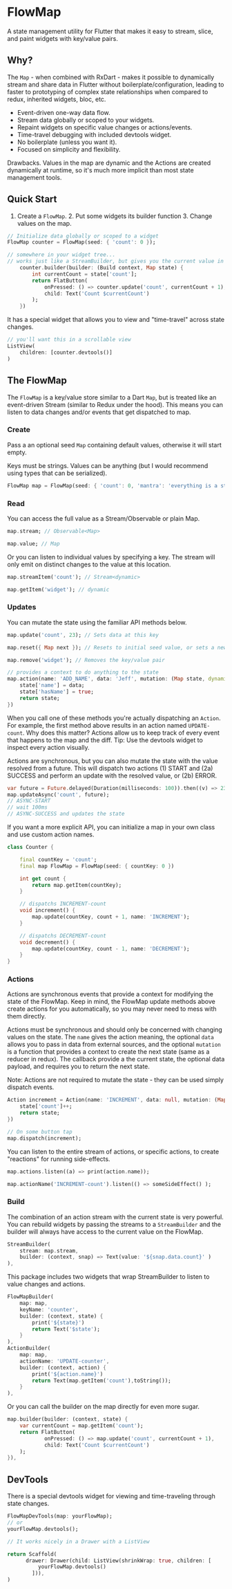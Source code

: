 # FlowMap

A state management utility for Flutter that makes it easy to stream, slice, and paint widgets with key/value pairs. 

## Why?


The `Map` - when combined with RxDart - makes it possible to dynamically stream and share data in Flutter without boilerplate/configuration, leading to faster to prototyping of complex state relationships when compared to redux, inherited widgets, bloc, etc. 

- Event-driven one-way data flow. 
- Stream data globally or scoped to your widgets.
- Repaint widgets on specific value changes or actions/events. 
- Time-travel debugging with included devtools widget.
- No boilerplate (unless you want it).
- Focused on simplicity and flexibility. 


Drawbacks. Values in the map are dynamic and the Actions are created dynamically at runtime, so it's much more implicit than most state management tools. 


## Quick Start

1. Create a `FlowMap`.  2. Put some widgets its builder function 3. Change values on the map. 

```dart
// Initialize data globally or scoped to a widget
FlowMap counter = FlowMap(seed: { 'count': 0 });

// somewhere in your widget tree...
// works just like a StreamBuilder, but gives you the current value in the map
    counter.builder(builder: (Build context, Map state) {
        int currentCount = state['count'];
        return FlatButton(
            onPressed: () => counter.update('count', currentCount + 1), 
            child: Text('Count $currentCount')
        );
    })
```

It has a special widget that allows you to view and "time-travel" across state changes. 

```dart
// you'll want this in a scrollable view
ListView(
    children: [counter.devtools()]
)
```

## The FlowMap

The `FlowMap` is a key/value store similar to a Dart `Map`, but is treated like an event-driven Stream (similar to Redux under the hood). This means you can listen to data changes and/or events that get dispatched to map. 

### Create

Pass a an optional seed `Map` containing default values, otherwise it will start empty.

Keys must be strings. Values can be anything (but I would recommend using types that can be serialized). 

```dart
FlowMap map = FlowMap(seed: { 'count': 0, 'mantra': 'everything is a stream' });
```

### Read

You can access the full value as a Stream/Observable or plain Map. 

```dart
map.stream; // Observable<Map>

map.value; // Map
```

Or you can listen to individual values by specifying a key. The stream will only emit on distinct changes to the value at this location. 

```dart
map.streamItem('count'); // Stream<dynamic>

map.getItem('widget'); // dynamic
```


### Updates

You can mutate the state using the familiar API methods below. 

```dart
map.update('count', 23); // Sets data at this key

map.reset({ Map next }); // Resets to initial seed value, or sets a new Map

map.remove('widget'); // Removes the key/value pair

// provides a context to do anything to the state
map.action(name: 'ADD_NAME', data: 'Jeff', mutation: (Map state, dynamic data) {
    state['name'] = data;
    state['hasName'] = true;
    return state;
})
```

When you call one of these methods you're actually dispatching an `Action`. For example, the first method above results in an action named `UPDATE-count`. Why does this matter? Actions allow us to keep track of every event that happens to the map and the diff. Tip: Use the devtools widget to inspect every action visually.  


Actions are synchronous, but you can also mutate the state with the value resolved from a future. This will dispatch two actions (1) START and (2a) SUCCESS and perform an update with the resolved value, or (2b) ERROR.  

```dart
var future = Future.delayed(Duration(milliseconds: 100)).then((v) => 23)
map.updateAsync('count', future);
// ASYNC-START
// wait 100ms
// ASYNC-SUCCESS and updates the state
```

If you want a more explicit API, you can initialize a map in your own class and use custom action names. 

```dart
class Counter {

    final countKey = 'count'; 
    final map FlowMap = FlowMap(seed: { countKey: 0 })

    int get count {
        return map.getItem(countKey);
    }

    // dispatchs INCREMENT-count
    void increment() {
        map.update(countKey, count + 1, name: 'INCREMENT');
    }

    // dispatchs DECREMENT-count
    void decrement() {
        map.update(countKey, count - 1, name: 'DECREMENT');
    }
}
```


### Actions

Actions are synchronous events that provide a context for modifying the state of the FlowMap. Keep in mind, the FlowMap update methods above create actions for you automatically, so you may never need to mess with them directly. 

Actions must be synchronous and should only be concerned with changing values on the state. The `name` gives the action meaning, the optional `data` allows you to pass in data from external sources, and the optional `mutation` is a function that provides a context to create the next state (same as a reducer in redux). The callback provide a the current state, the optional data payload, and requires you to return the next state. 

Note: Actions are not required to mutate the state - they can be used simply dispatch events. 

```dart
Action increment = Action(name: 'INCREMENT', data: null, mutation: (Map state, dynamic data) {
    state['count']++;
    return state;
})

// On some button tap
map.dispatch(increment);
```

You can listen to the entire stream of actions, or specific actions, to create "reactions" for running side-effects. 


```dart
map.actions.listen((a) => print(action.name));

map.actionName('INCREMENT-count').listen(() => someSideEffect() );
```


### Build

The combination of an action stream with the current state is very powerful. You can rebuild widgets by passing the streams to a `StreamBuilder` and the builder will always have access to the current value on the FlowMap. 


```dart
StreamBuilder(
    stream: map.stream,
    builder: (context, snap) => Text(value: '${snap.data.count}' ) 
),
```

This package includes two widgets that wrap StreamBuilder to listen to value changes and actions. 

```dart
FlowMapBuilder(
    map: map,
    keyName: 'counter',
    builder: (context, state) {
        print('${state}')
        return Text('$state'); 
    } 
),
ActionBuilder(
    map: map,
    actionName: 'UPDATE-counter',
    builder: (context, action) {
        print('${action.name}')
        return Text(map.getItem('count'),toString()); 
    } 
),
```

Or you can call the builder on the map directly for even more sugar. 

```dart
map.builder(builder: (context, state) {
    var currentCount = map.getItem('count');
    return FlatButton(
            onPressed: () => map.update('count', currentCount + 1), 
            child: Text('Count $currentCount')
    );
}),
```



## DevTools

There is a special devtools widget for viewing and time-traveling through state changes. 

```dart
FlowMapDevTools(map: yourFlowMap);
// or
yourFlowMap.devtools();

// It works nicely in a Drawer with a ListView

return Scaffold(
      drawer: Drawer(child: ListView(shrinkWrap: true, children: [
          yourFlowMap.devtools()
        ])),
)
```





